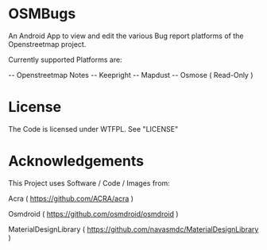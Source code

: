 OSMBugs
=======
An Android App to view and edit the various Bug report platforms of 
the Openstreetmap project.

Currently supported Platforms are:

-- Openstreetmap Notes
-- Keepright
-- Mapdust
-- Osmose ( Read-Only )

License
=======
The Code is licensed under WTFPL. See "LICENSE"


Acknowledgements
================
This Project uses Software / Code / Images from:

Acra ( https://github.com/ACRA/acra )

Osmdroid ( https://github.com/osmdroid/osmdroid )

MaterialDesignLibrary ( https://github.com/navasmdc/MaterialDesignLibrary )
